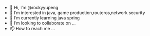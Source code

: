 - 👋 Hi, I’m @rockyyupeng
- 👀 I’m interested in java, game production,routeros,network security
- 🌱 I’m currently learning java spring
- 💞️ I’m looking to collaborate on ...
- 📫 How to reach me ...

<!---
rockyyupeng/rockyyupeng is a ✨ special ✨ repository because its `README.md` (this file) appears on your GitHub profile.
You can click the Preview link to take a look at your changes.
--->
